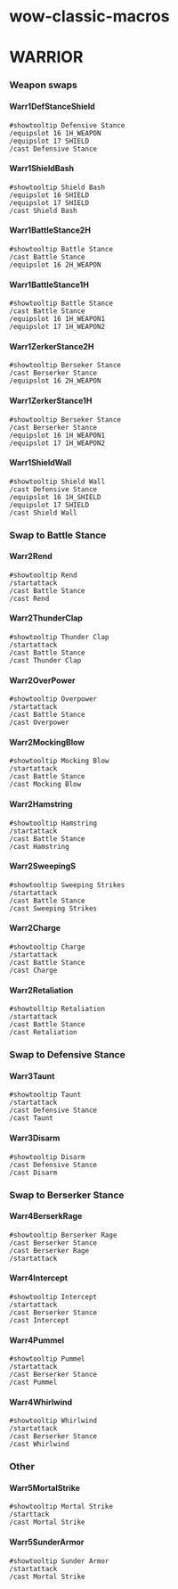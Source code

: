 # wow-classic-macros


# WARRIOR
### Weapon swaps
#### Warr1DefStanceShield
```
#showtooltip Defensive Stance
/equipslot 16 1H_WEAPON
/equipslot 17 SHIELD
/cast Defensive Stance
```
#### Warr1ShieldBash
```
#showtooltip Shield Bash
/equipslot 16 SHIELD
/equipslot 17 SHIELD
/cast Shield Bash
```
#### Warr1BattleStance2H
```
#showtooltip Battle Stance
/cast Battle Stance
/equipslot 16 2H_WEAPON
```
#### Warr1BattleStance1H
```
#showtooltip Battle Stance
/cast Battle Stance
/equipslot 16 1H_WEAPON1
/equipslot 17 1H_WEAPON2
```
#### Warr1ZerkerStance2H
```
#showtooltip Berseker Stance
/cast Berserker Stance
/equipslot 16 2H_WEAPON

```
#### Warr1ZerkerStance1H
```
#showtooltip Berseker Stance
/cast Berserker Stance
/equipslot 16 1H_WEAPON1
/equipslot 17 1H_WEAPON2
```
#### Warr1ShieldWall
```
#showtooltip Shield Wall
/cast Defensive Stance
/equipslot 16 1H_SHIELD
/equipslot 17 SHIELD
/cast Shield Wall
```
### Swap to Battle Stance
#### Warr2Rend
```
#showtooltip Rend
/startattack
/cast Battle Stance
/cast Rend
```
#### Warr2ThunderClap
```
#showtooltip Thunder Clap
/startattack
/cast Battle Stance
/cast Thunder Clap
```
#### Warr2OverPower
```
#showtooltip Overpower
/startattack
/cast Battle Stance
/cast Overpower
```
#### Warr2MockingBlow
```
#showtooltip Mocking Blow
/startattack
/cast Battle Stance
/cast Mocking Blow
```
#### Warr2Hamstring
```
#showtooltip Hamstring
/startattack
/cast Battle Stance
/cast Hamstring
```
#### Warr2SweepingS
```
#showtooltip Sweeping Strikes
/startattack
/cast Battle Stance
/cast Sweeping Strikes
```
#### Warr2Charge
```
#showtooltip Charge
/startattack
/cast Battle Stance
/cast Charge
```
#### Warr2Retaliation
```
#showtolltip Retaliation
/startattack
/cast Battle Stance
/cast Retaliation
```
### Swap to Defensive Stance
#### Warr3Taunt
```
#showtooltip Taunt
/startattack
/cast Defensive Stance
/cast Taunt
```
#### Warr3Disarm
```
#showtooltip Disarm
/cast Defensive Stance
/cast Disarm
```
### Swap to Berserker Stance
#### Warr4BerserkRage
```
#showtooltip Berserker Rage
/cast Berserker Stance
/cast Berserker Rage
/startattack
```
#### Warr4Intercept
```
#showtooltip Intercept
/startattack
/cast Berserker Stance
/cast Intercept
```
#### Warr4Pummel
```
#showtooltip Pummel
/startattack
/cast Berserker Stance
/cast Pummel
```
#### Warr4Whirlwind
```
#showtooltip Whirlwind
/startattack
/cast Berserker Stance
/cast Whirlwind
```
### Other
#### Warr5MortalStrike
```
#showtooltip Mortal Strike
/starttack
/cast Mortal Strike
```
#### Warr5SunderArmor
```
#showtooltip Sunder Armor
/startattack
/cast Mortal Strike
```
